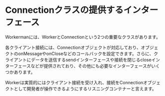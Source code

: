 # Connectionクラスの提供するインターフェース

Workermanには、WorkerとConnectionという2つの重要なクラスがあります。

各クライアント接続には、Connectionオブジェクトが対応しており、オブジェクトのonMessageやonCloseなどのコールバックを設定できます。さらに、クライアントにデータを送信するsendインターフェースや接続を閉じるcloseインターフェースなどが提供されており、その他にも必要なインターフェースがいくつかあります。

Workerは実質的にはクライアント接続を受け入れ、接続をConnectionオブジェクトとして開発者が操作できるようにするリスニングコンテナーと言えます。
